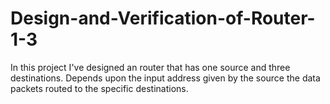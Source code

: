 # Design-and-Verification-of-Router-1-3
In this project I've designed an router that has one source and three destinations. Depends upon the input address given by the source the data packets routed to the specific destinations.
